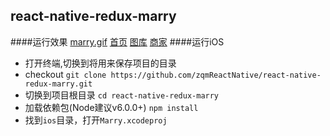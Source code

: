 ## react-native-redux-marry
####运行效果
[marry.gif](https://github.com/zqmReactNative/react-native-redux-marry/blob/master/screenshot/marry_0614.gif)
[首页](https://github.com/zqmReactNative/react-native-redux-marry/blob/master/screenshot/home.png)
[图库](https://github.com/zqmReactNative/react-native-redux-marry/blob/master/screenshot/album.png)
[商家](https://github.com/zqmReactNative/react-native-redux-marry/blob/master/screenshot/merchant.png)
####运行iOS
* 打开终端,切换到将用来保存项目的目录
* checkout
 ```git clone https://github.com/zqmReactNative/react-native-redux-marry.git```
* 切换到项目根目录
 ```cd react-native-redux-marry```
* 加载依赖包(Node建议v6.0.0+)
```npm install```
* 找到`ios`目录，打开`Marry.xcodeproj`

